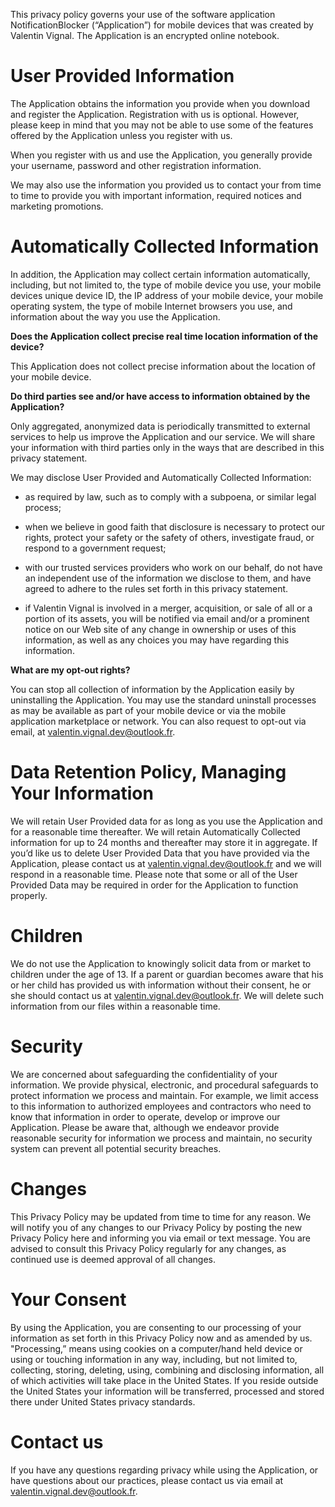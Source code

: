 This privacy policy governs your use of the software application NotificationBlocker (“Application”) for mobile devices that was created by Valentin Vignal. The Application is an encrypted online notebook.



# User Provided Information

The Application obtains the information you provide when you download and register the Application. Registration with us is optional. However, please keep in mind that you may not be able to use some of the features offered by the Application unless you register with us.


When you register with us and use the Application, you generally provide your username, password and other registration information.


We may also use the information you provided us to contact your from time to time to provide you with important information, required notices and marketing promotions.

# Automatically Collected Information

In addition, the Application may collect certain information automatically, including, but not limited to, the type of mobile device you use, your mobile devices unique device ID, the IP address of your mobile device, your mobile operating system, the type of mobile Internet browsers you use, and information about the way you use the Application.

**Does the Application collect precise real time location information of the device?**


This Application does not collect precise information about the location of your mobile device.


**Do third parties see and/or have access to information obtained by the Application?**


Only aggregated, anonymized data is periodically transmitted to external services to help us improve the Application and our service. We will share your information with third parties only in the ways that are described in this privacy statement.

We may disclose User Provided and Automatically Collected Information:

- as required by law, such as to comply with a subpoena, or similar legal process;

- when we believe in good faith that disclosure is necessary to protect our rights, protect your safety or the safety of others, investigate fraud, or respond to a government request;

- with our trusted services providers who work on our behalf, do not have an independent use of the information we disclose to them, and have agreed to adhere to the rules set forth in this privacy statement.

- if Valentin Vignal is involved in a merger, acquisition, or sale of all or a portion of its assets, you will be notified via email and/or a prominent notice on our Web site of any change in ownership or uses of this information, as well as any choices you may have regarding this information.


**What are my opt-out rights?**


You can stop all collection of information by the Application easily by uninstalling the Application. You may use the standard uninstall processes as may be available as part of your mobile device or via the mobile application marketplace or network. You can also request to opt-out via email, at valentin.vignal.dev@outlook.fr.


# Data Retention Policy, Managing Your Information

We will retain User Provided data for as long as you use the Application and for a reasonable time thereafter. We will retain Automatically Collected information for up to 24 months and thereafter may store it in aggregate. If you’d like us to delete User Provided Data that you have provided via the Application, please contact us at valentin.vignal.dev@outlook.fr and we will respond in a reasonable time. Please note that some or all of the User Provided Data may be required in order for the Application to function properly.



# Children


We do not use the Application to knowingly solicit data from or market to children under the age of 13. If a parent or guardian becomes aware that his or her child has provided us with information without their consent, he or she should contact us at valentin.vignal.dev@outlook.fr. We will delete such information from our files within a reasonable time.


# Security


We are concerned about safeguarding the confidentiality of your information. We provide physical, electronic, and procedural safeguards to protect information we process and maintain. For example, we limit access to this information to authorized employees and contractors who need to know that information in order to operate, develop or improve our Application. Please be aware that, although we endeavor provide reasonable security for information we process and maintain, no security system can prevent all potential security breaches.



# Changes

This Privacy Policy may be updated from time to time for any reason. We will notify you of any changes to our Privacy Policy by posting the new Privacy Policy here and informing you via email or text message. You are advised to consult this Privacy Policy regularly for any changes, as continued use is deemed approval of all changes.



# Your Consent

By using the Application, you are consenting to our processing of your information as set forth in this Privacy Policy now and as amended by us. "Processing,” means using cookies on a computer/hand held device or using or touching information in any way, including, but not limited to, collecting, storing, deleting, using, combining and disclosing information, all of which activities will take place in the United States. If you reside outside the United States your information will be transferred, processed and stored there under United States privacy standards.



# Contact us

If you have any questions regarding privacy while using the Application, or have questions about our practices, please contact us via email at valentin.vignal.dev@outlook.fr.